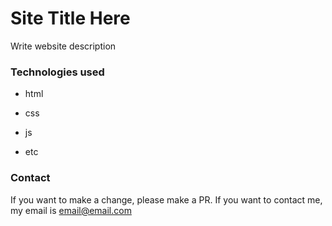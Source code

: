 # Site Title Here

Write website description

### Technologies used

* html

* css

* js

* etc

### Contact

If you want to make a change, please make a PR. If you want to contact me, my email is <email@email.com>

